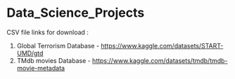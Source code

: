 # Data_Science_Projects

CSV file links for download :

1. Global Terrorism Database - https://www.kaggle.com/datasets/START-UMD/gtd
2. TMdb movies Database - https://www.kaggle.com/datasets/tmdb/tmdb-movie-metadata
